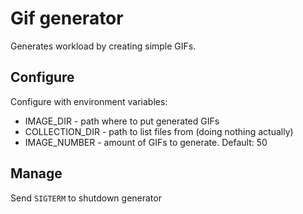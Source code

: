# Gif generator
Generates workload by creating simple GIFs.

## Configure
Configure with environment variables:
* IMAGE_DIR - path where to put generated GIFs
* COLLECTION_DIR - path to list files from (doing nothing actually)
* IMAGE_NUMBER - amount of GIFs to generate. Default: 50

## Manage
Send `SIGTERM` to shutdown generator